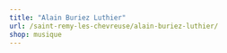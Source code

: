 ```yaml
---
title: "Alain Buriez Luthier"
url: /saint-remy-les-chevreuse/alain-buriez-luthier/
shop: musique
---
```


